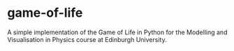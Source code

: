 # game-of-life

A simple implementation of the Game of Life in Python for the Modelling and Visualisation in Physics course at Edinburgh University.
